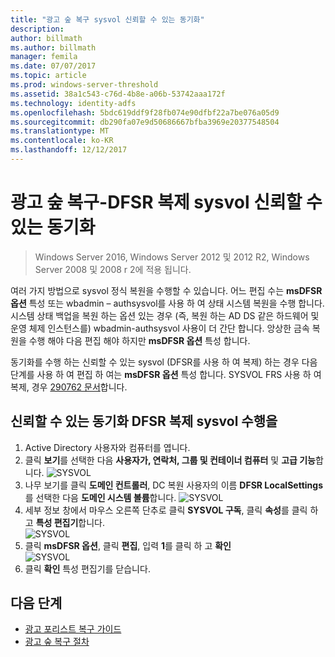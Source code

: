 ```yaml
---
title: "광고 숲 복구 sysvol 신뢰할 수 있는 동기화"
description: 
author: billmath
ms.author: billmath
manager: femila
ms.date: 07/07/2017
ms.topic: article
ms.prod: windows-server-threshold
ms.assetid: 38a1c543-c76d-4b8e-a06b-53742aaa172f
ms.technology: identity-adfs
ms.openlocfilehash: 5bdc619ddf9f28fb074e90dfbf22a7be076a05d9
ms.sourcegitcommit: db290fa07e9d50686667bfba3969e20377548504
ms.translationtype: MT
ms.contentlocale: ko-KR
ms.lasthandoff: 12/12/2017
---
```

# <a name="ad-forest-recovery---performing-an-authoritative-synchronization-of-dfsr-replicated-sysvol"></a>광고 숲 복구-DFSR 복제 sysvol 신뢰할 수 있는 동기화  

>Windows Server 2016, Windows Server 2012 및 2012 R2, Windows Server 2008 및 2008 r 2에 적용 됩니다.

 여러 가지 방법으로 sysvol 정식 복원을 수행할 수 있습니다. 어느 편집 수는 **msDFSR 옵션** 특성 또는 wbadmin – authsysvol를 사용 하 여 상태 시스템 복원을 수행 합니다. 시스템 상태 백업을 복원 하는 옵션 있는 경우 (즉, 복원 하는 AD DS 같은 하드웨어 및 운영 체제 인스턴스를) wbadmin-authsysvol 사용이 더 간단 합니다. 앙상한 금속 복원을 수행 해야 다음 편집 해야 하지만 **msDFSR 옵션** 특성 합니다.  
  
 동기화를 수행 하는 신뢰할 수 있는 sysvol (DFSR를 사용 하 여 복제) 하는 경우 다음 단계를 사용 하 여 편집 하 여는 **msDFSR 옵션** 특성 합니다. SYSVOL FRS 사용 하 여 복제, 경우 [290762 문서](https://go.microsoft.com/fwlink/?LinkId=148443)합니다.  
  
## <a name="to-perform-an-authoritative-synchronization-of-dfsr-replicated-sysvol"></a>신뢰할 수 있는 동기화 DFSR 복제 sysvol 수행을  
  
1.  Active Directory 사용자와 컴퓨터를 엽니다.  
2.  클릭 **보기**를 선택한 다음 **사용자가, 연락처, 그룹 및 컨테이너 컴퓨터** 및 **고급 기능**합니다. 
![SYSVOL](media/AD-Forest-Recovery-Authoritative-Recovery-SYSVOL/sysvol1.png) 
3.  나무 보기를 클릭 **도메인 컨트롤러**, DC 복원 사용자의 이름 **DFSR LocalSettings**를 선택한 다음 **도메인 시스템 볼륨**합니다. 
![SYSVOL](media/AD-Forest-Recovery-Authoritative-Recovery-SYSVOL/sysvol2.png)  
4.  세부 정보 창에서 마우스 오른쪽 단추로 클릭 **SYSVOL 구독**, 클릭 **속성**를 클릭 하 고 **특성 편집기**합니다.  
![SYSVOL](media/AD-Forest-Recovery-Authoritative-Recovery-SYSVOL/sysvol3.png) 
5.  클릭 **msDFSR 옵션**, 클릭 **편집**, 입력 **1**를 클릭 하 고 **확인**  
![SYSVOL](media/AD-Forest-Recovery-Authoritative-Recovery-SYSVOL/sysvol4.png) 
6.  클릭 **확인** 특성 편집기를 닫습니다.  
  
## <a name="next-steps"></a>다음 단계

- [광고 포리스트 복구 가이드](AD-Forest-Recovery-Guide.md)
- [광고 숲 복구 절차](AD-Forest-Recovery-Procedures.md)
